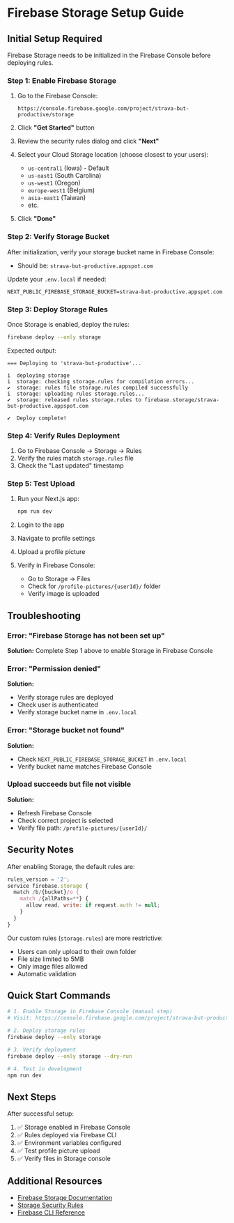 # Firebase Storage Setup Guide

## Initial Setup Required

Firebase Storage needs to be initialized in the Firebase Console before deploying rules.

### Step 1: Enable Firebase Storage

1. Go to the Firebase Console:
   ```
   https://console.firebase.google.com/project/strava-but-productive/storage
   ```

2. Click **"Get Started"** button

3. Review the security rules dialog and click **"Next"**

4. Select your Cloud Storage location (choose closest to your users):
   - `us-central1` (Iowa) - Default
   - `us-east1` (South Carolina)
   - `us-west1` (Oregon)
   - `europe-west1` (Belgium)
   - `asia-east1` (Taiwan)
   - etc.

5. Click **"Done"**

### Step 2: Verify Storage Bucket

After initialization, verify your storage bucket name in Firebase Console:
- Should be: `strava-but-productive.appspot.com`

Update your `.env.local` if needed:
```env
NEXT_PUBLIC_FIREBASE_STORAGE_BUCKET=strava-but-productive.appspot.com
```

### Step 3: Deploy Storage Rules

Once Storage is enabled, deploy the rules:

```bash
firebase deploy --only storage
```

Expected output:
```
=== Deploying to 'strava-but-productive'...

i  deploying storage
i  storage: checking storage.rules for compilation errors...
✔  storage: rules file storage.rules compiled successfully
i  storage: uploading rules storage.rules...
✔  storage: released rules storage.rules to firebase.storage/strava-but-productive.appspot.com

✔  Deploy complete!
```

### Step 4: Verify Rules Deployment

1. Go to Firebase Console → Storage → Rules
2. Verify the rules match `storage.rules` file
3. Check the "Last updated" timestamp

### Step 5: Test Upload

1. Run your Next.js app:
   ```bash
   npm run dev
   ```

2. Login to the app

3. Navigate to profile settings

4. Upload a profile picture

5. Verify in Firebase Console:
   - Go to Storage → Files
   - Check for `/profile-pictures/{userId}/` folder
   - Verify image is uploaded

## Troubleshooting

### Error: "Firebase Storage has not been set up"
**Solution:** Complete Step 1 above to enable Storage in Firebase Console

### Error: "Permission denied"
**Solution:** 
- Verify storage rules are deployed
- Check user is authenticated
- Verify storage bucket name in `.env.local`

### Error: "Storage bucket not found"
**Solution:**
- Check `NEXT_PUBLIC_FIREBASE_STORAGE_BUCKET` in `.env.local`
- Verify bucket name matches Firebase Console

### Upload succeeds but file not visible
**Solution:**
- Refresh Firebase Console
- Check correct project is selected
- Verify file path: `/profile-pictures/{userId}/`

## Security Notes

After enabling Storage, the default rules are:
```javascript
rules_version = '2';
service firebase.storage {
  match /b/{bucket}/o {
    match /{allPaths=**} {
      allow read, write: if request.auth != null;
    }
  }
}
```

Our custom rules (`storage.rules`) are more restrictive:
- Users can only upload to their own folder
- File size limited to 5MB
- Only image files allowed
- Automatic validation

## Quick Start Commands

```bash
# 1. Enable Storage in Firebase Console (manual step)
# Visit: https://console.firebase.google.com/project/strava-but-productive/storage

# 2. Deploy storage rules
firebase deploy --only storage

# 3. Verify deployment
firebase deploy --only storage --dry-run

# 4. Test in development
npm run dev
```

## Next Steps

After successful setup:
1. ✅ Storage enabled in Firebase Console
2. ✅ Rules deployed via Firebase CLI
3. ✅ Environment variables configured
4. ✅ Test profile picture upload
5. ✅ Verify files in Storage console

## Additional Resources

- [Firebase Storage Documentation](https://firebase.google.com/docs/storage)
- [Storage Security Rules](https://firebase.google.com/docs/storage/security)
- [Firebase CLI Reference](https://firebase.google.com/docs/cli)
